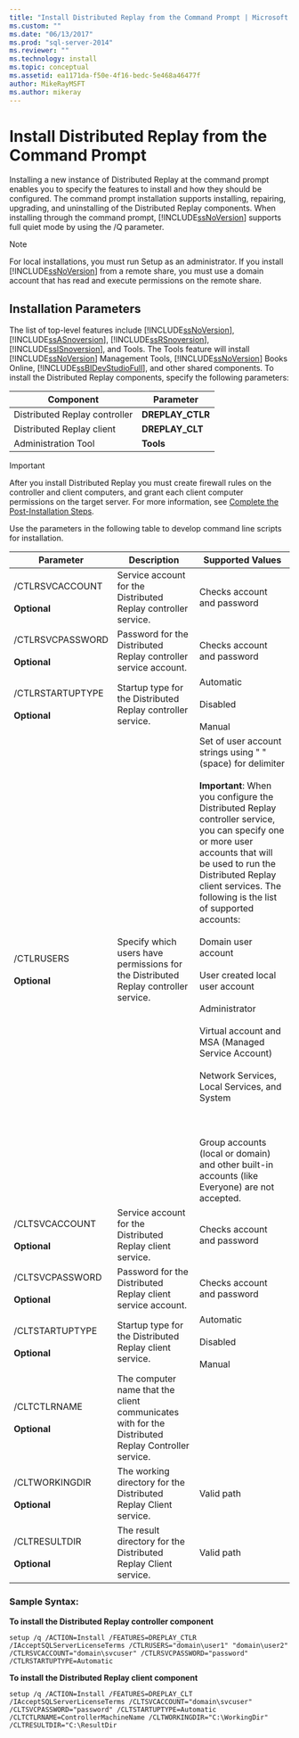 ```yaml
---
title: "Install Distributed Replay from the Command Prompt | Microsoft Docs"
ms.custom: ""
ms.date: "06/13/2017"
ms.prod: "sql-server-2014"
ms.reviewer: ""
ms.technology: install
ms.topic: conceptual
ms.assetid: ea1171da-f50e-4f16-bedc-5e468a46477f
author: MikeRayMSFT
ms.author: mikeray
---
```

# Install Distributed Replay from the Command Prompt
  Installing a new instance of Distributed Replay at the command prompt enables you to specify the features to install and how they should be configured. The command prompt installation supports installing, repairing, upgrading, and uninstalling of the Distributed Replay components. When installing through the command prompt, [!INCLUDE[ssNoVersion](../../includes/ssnoversion-md.md)] supports full quiet mode by using the /Q parameter.  
  
> [!NOTE]  
>  For local installations, you must run Setup as an administrator. If you install [!INCLUDE[ssNoVersion](../../includes/ssnoversion-md.md)] from a remote share, you must use a domain account that has read and execute permissions on the remote share.  
  
## Installation Parameters  
 The list of top-level features include [!INCLUDE[ssNoVersion](../../includes/ssnoversion-md.md)], [!INCLUDE[ssASnoversion](../../includes/ssasnoversion-md.md)], [!INCLUDE[ssRSnoversion](../../includes/ssrsnoversion-md.md)], [!INCLUDE[ssISnoversion](../../includes/ssisnoversion-md.md)], and Tools. The Tools feature will install [!INCLUDE[ssNoVersion](../../includes/ssnoversion-md.md)] Management Tools, [!INCLUDE[ssNoVersion](../../includes/ssnoversion-md.md)] Books Online, [!INCLUDE[ssBIDevStudioFull](../../includes/ssbidevstudiofull-md.md)], and other shared components. To install the Distributed Replay components, specify the following parameters:  
  
|Component|Parameter|  
|---------------|---------------|  
|Distributed Replay controller|**DREPLAY_CTLR**|  
|Distributed Replay client|**DREPLAY_CLT**|  
|Administration Tool|**Tools**|  
  
> [!IMPORTANT]  
>  After you install Distributed Replay you must create firewall rules on the controller and client computers, and grant each client computer permissions on the target server. For more information, see [Complete the Post-Installation Steps](complete-the-post-installation-steps.md).  
  
 Use the parameters in the following table to develop command line scripts for installation.  
  
|Parameter|Description|Supported Values|  
|---------------|-----------------|----------------------|  
|/CTLRSVCACCOUNT<br /><br /> **Optional**|Service account for the Distributed Replay controller service.|Checks account and password|  
|/CTLRSVCPASSWORD<br /><br /> **Optional**|Password for the Distributed Replay controller service account.|Checks account and password|  
|/CTLRSTARTUPTYPE<br /><br /> **Optional**|Startup type for the Distributed Replay controller service.|Automatic<br /><br /> Disabled<br /><br /> Manual|  
|/CTLRUSERS<br /><br /> **Optional**|Specify which users have permissions for the Distributed Replay controller service.|Set of user account strings using " " (space) for delimiter<br /><br /> **Important**: When you configure the Distributed Replay controller service, you can specify one or more user accounts that will be used to run the Distributed Replay client services. The following is the list of supported accounts:<br /><br /> Domain user account<br /><br /> User created local user account<br /><br /> Administrator<br /><br /> Virtual account and MSA (Managed Service Account)<br /><br /> Network Services, Local Services, and System<br /><br /> <br /><br /> Group accounts (local or domain) and other built-in accounts (like Everyone) are not accepted.|  
|/CLTSVCACCOUNT<br /><br /> **Optional**|Service account for the Distributed Replay client service.|Checks account and password|  
|/CLTSVCPASSWORD<br /><br /> **Optional**|Password for the Distributed Replay client service account.|Checks account and password|  
|/CLTSTARTUPTYPE<br /><br /> **Optional**|Startup type for the Distributed Replay client service.|Automatic<br /><br /> Disabled<br /><br /> Manual|  
|/CLTCTLRNAME<br /><br /> **Optional**|The computer name that the client communicates with for the Distributed Replay Controller service.||  
|/CLTWORKINGDIR<br /><br /> **Optional**|The working directory for the Distributed Replay Client service.|Valid path|  
|/CLTRESULTDIR<br /><br /> **Optional**|The result directory for the Distributed Replay Client service.|Valid path|  
  
### Sample Syntax:  
 **To install the Distributed Replay controller component**  
  
```  
setup /q /ACTION=Install /FEATURES=DREPLAY_CTLR /IAcceptSQLServerLicenseTerms /CTLRUSERS="domain\user1" "domain\user2" /CTLRSVCACCOUNT="domain\svcuser" /CTLRSVCPASSWORD="password" /CTLRSTARTUPTYPE=Automatic  
```  
  
 **To install the Distributed Replay client component**  
  
```  
setup /q /ACTION=Install /FEATURES=DREPLAY_CLT /IAcceptSQLServerLicenseTerms /CLTSVCACCOUNT="domain\svcuser" /CLTSVCPASSWORD="password" /CLTSTARTUPTYPE=Automatic /CLTCTLRNAME=ControllerMachineName /CLTWORKINGDIR="C:\WorkingDir" /CLTRESULTDIR="C:\ResultDir  
```  
  
  
